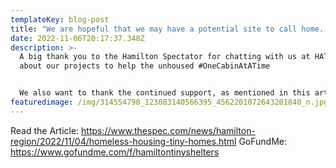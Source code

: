 ```yaml
---
templateKey: blog-post
title: "We are hopeful that we may have a potential site to call home. "
date: 2022-11-06T20:17:37.348Z
description: >-
  A big thank you to the Hamilton Spectator for chatting with us at HATS to talk
  about our projects to help the unhoused #OneCabinAtATime 


  We also want to thank the continued support, as mentioned in this article, not only from all of your donations but from the students of Westdale Secondary School with their work completed on building one of the cabins. 
featuredimage: /img/314554798_123083140566395_4562201072643201840_n.jpg
---
```

Read the Article: 
https://www.thespec.com/news/hamilton-region/2022/11/04/homeless-housing-tiny-homes.html
GoFundMe:
https://www.gofundme.com/f/hamiltontinyshelters